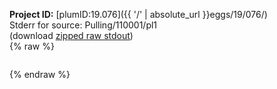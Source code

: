 **Project ID:** [plumID:19.076]({{ '/' | absolute_url }}eggs/19/076/)  
Stderr for source:  Pulling/110001/pl1   
(download [zipped raw stdout](pl1.plumed_master.stdout.txt.zip))  
{% raw %}
<pre>
</pre>
{% endraw %}
